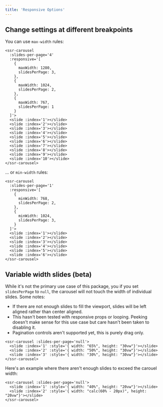 ```yaml
---
title: 'Responsive Options'
---
```


## Change settings at different breakpoints

You can use `max-width` rules:

<demos-responsive-max-width></demos-responsive-max-width>

```vue
<ssr-carousel
  :slides-per-page='4'
  :responsive='[
    {
      maxWidth: 1280,
      slidesPerPage: 3,
    },
    {
      maxWidth: 1024,
      slidesPerPage: 2,
    },
    {
      maxWidth: 767,
      slidesPerPage: 1
    }
  ]'>
  <slide :index='1'></slide>
  <slide :index='2'></slide>
  <slide :index='3'></slide>
  <slide :index='4'></slide>
  <slide :index='5'></slide>
  <slide :index='6'></slide>
  <slide :index='7'></slide>
  <slide :index='8'></slide>
  <slide :index='9'></slide>
  <slide :index='10'></slide>
</ssr-carousel>
```

... or `min-width` rules:

<demos-responsive-min-width></demos-responsive-min-width>

```vue
<ssr-carousel
  :slides-per-page='1'
  :responsive='[
    {
      minWidth: 768,
      slidesPerPage: 2,
    },
    {
      minWidth: 1024,
      slidesPerPage: 3,
    }
  ]'>
  <slide :index='1'></slide>
  <slide :index='2'></slide>
  <slide :index='3'></slide>
  <slide :index='4'></slide>
  <slide :index='5'></slide>
  <slide :index='6'></slide>
</ssr-carousel>
```

## Variable width slides (beta)

While it's not the primary use case of this package, you if you set `slidesPerPage` to `null`, the carousel will not touch the width of individual slides.  Some notes:

- If there are not enough slides to fill the viewport, slides will be left aligned rather than center aligned.
- This hasn't been tested with responsive props or looping. Peeking doesn't make sense for this use case but care hasn't been taken to disabling it.
- Pagination controls aren't supported yet, this is purely drag only.

<demos-responsive-variable-width></demos-responsive-variable-width>

```vue
<ssr-carousel :slides-per-page='null'>
  <slide :index='1' :style='{ width: "65%", height: "30vw"}'></slide>
  <slide :index='2' :style='{ width: "50%", height: "30vw"}'></slide>
  <slide :index='3' :style='{ width: "30%", height: "30vw"}'></slide>
</ssr-carousel>
```

Here's an example where there aren't enough slides to exceed the carouel width:

<demos-responsive-variable-width-disabled></demos-responsive-variable-width-disabled>

```vue
<ssr-carousel :slides-per-page='null'>
  <slide :index='1' :style='{ width: "40%", height: "20vw"}'></slide>
  <slide :index='2' :style='{ width: "calc(60% - 20px)", height: "20vw"}'></slide>
</ssr-carousel>
```
